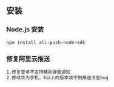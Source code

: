 ## 安装

### Node.js 安装

```sh
npm install ali-push-node-sdk
```

### 修复阿里云推送
```sh
1.修复安卓不支持辅助弹窗通知
2.修改华为手机，8以上的版本收不到推送消息bug

```

